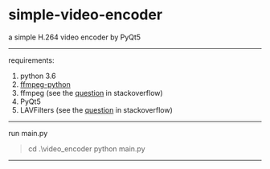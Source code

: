# simple-video-encoder
a simple H.264 video encoder by PyQt5
***
requirements:  
1. python 3.6
2. [ffmpeg-python](https://github.com/kkroening/ffmpeg-python)
3. ffmpeg (see the [question](https://stackoverflow.com/questions/54262306/ffmpeg-python-wrapper-ffmpeg-run-getting-filenotfounderror) in stackoverflow)
4. PyQt5
5. LAVFilters (see the [question](https://stackoverflow.com/questions/42801979/error-using-qmediaplayer-with-pyqt5-on-windows) in stackoverflow)
***
run main.py
> cd .\video_encoder
> python main.py
***


